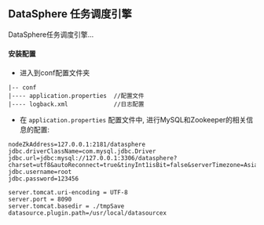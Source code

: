 ## DataSphere 任务调度引擎

DataSphere任务调度引擎...

#### 安装配置

- 进入到conf配置文件夹

```
|-- conf 
|---- application.properties  //配置文件
|---- logback.xml             //日志配置
```

- 在 `application.properties` 配置文件中,  进行MySQL和Zookeeper的相关信息的配置:

```
nodeZkAddress=127.0.0.1:2181/datasphere
jdbc.driverClassName=com.mysql.jdbc.Driver
jdbc.url=jdbc:mysql://127.0.0.1:3306/datasphere?charset=utf8&autoReconnect=true&tinyInt1isBit=false&serverTimezone=Asia/Shanghai
jdbc.username=root
jdbc.password=123456

server.tomcat.uri-encoding = UTF-8
server.port = 8090
server.tomcat.basedir = ./tmpSave
datasource.plugin.path=/usr/local/datasourcex
```



#### 

